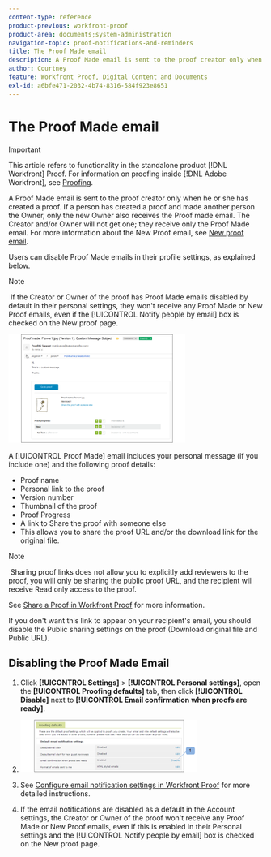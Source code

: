```yaml
---
content-type: reference
product-previous: workfront-proof
product-area: documents;system-administration
navigation-topic: proof-notifications-and-reminders
title: The Proof Made email
description: A Proof Made email is sent to the proof creator only when he or she has created a proof. If a person has created a proof and made another person the Owner, only the new Owner also receives the Proof made email. The Creator and/or Owner will not get one; they receive only the Proof Made email. For more information about the New Proof email, see New proof email.
author: Courtney
feature: Workfront Proof, Digital Content and Documents
exl-id: a6bfe471-2032-4b74-8316-584f923e8651
---
```

# The Proof Made email

>[!IMPORTANT]
>
>This article refers to functionality in the standalone product [!DNL Workfront] Proof. For information on proofing inside [!DNL Adobe Workfront], see [Proofing](../../../review-and-approve-work/proofing/proofing.md).

A Proof Made email is sent to the proof creator only when he or she has created a proof.&nbsp;If a person has created a proof and made another person the Owner, only the new Owner&nbsp;also receives the Proof made email.&nbsp;The Creator and/or Owner will not get one;&nbsp;they receive only the Proof Made email. For more information about the New Proof email, see [New proof email](../../../workfront-proof/wp-emailsntfctns/proof-notifications-and-reminders/new-proof-email.md).

Users can disable Proof Made emails in their profile settings, as explained below.

>[!NOTE]
>
>&nbsp;If the&nbsp;Creator or Owner of the proof has Proof Made emails disabled by default in their personal settings, they won't receive any Proof Made or New Proof emails, even if the [!UICONTROL Notify people by email] box is checked on the New proof page.

![Proof_Made_Email.png](assets/proof-made-email-350x214.png)

A [!UICONTROL Proof Made] email includes your personal message (if you include one) and the following proof details:

* Proof name
* Personal link to the proof
* Version number
* Thumbnail of the proof
* Proof Progress
* A link to Share the proof with someone else
* This allows you to share the proof URL and/or the download link for the original file.

>[!NOTE]
>
>&nbsp;Sharing proof links does not allow you to explicitly add reviewers to the proof, you will only be sharing the public proof URL, and the recipient will receive Read only access to the proof.

See [Share a Proof in Workfront Proof](../../../workfront-proof/wp-work-proofsfiles/share-proofs-and-files/share-proof.md) for more information.

If you don't want this link to appear on your recipient's email, you should disable the Public sharing settings on the proof (Download original file and Public URL).

## Disabling the Proof Made Email

1. Click **[!UICONTROL Settings]** > **[!UICONTROL Personal settings]**, open the **[!UICONTROL Proofing defaults]** tab, then click **[!UICONTROL Disable]** next to **[!UICONTROL Email confirmation when proofs are ready]**.

1. ![Proof_Made_-_proofing_defaults.png](assets/proof-made---proofing-defaults-350x103.png)

1. See [Configure email notification settings in Workfront Proof](../../../workfront-proof/wp-emailsntfctns/email-alerts/config-email-notification-settings-wp.md)&nbsp;for more detailed instructions.
1. If the email notifications are disabled as a default in the&nbsp;Account settings,&nbsp;the Creator or Owner of the proof won't receive any&nbsp;Proof Made&nbsp;or&nbsp;New Proof&nbsp;emails, even if this is enabled in their&nbsp;Personal settings&nbsp;and the [!UICONTROL Notify people by email] box is checked on the&nbsp;New proof page.&nbsp;
